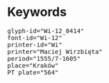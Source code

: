 # Keywords
<pre>
glyph-id="Wi-12_0414"
font-id="Wi-12"
printer-id="Wi"
printer="Maciej Wirzbięta"
period="1555/7-1605"
place="Kraków"
PT plate="564"
</pre>
